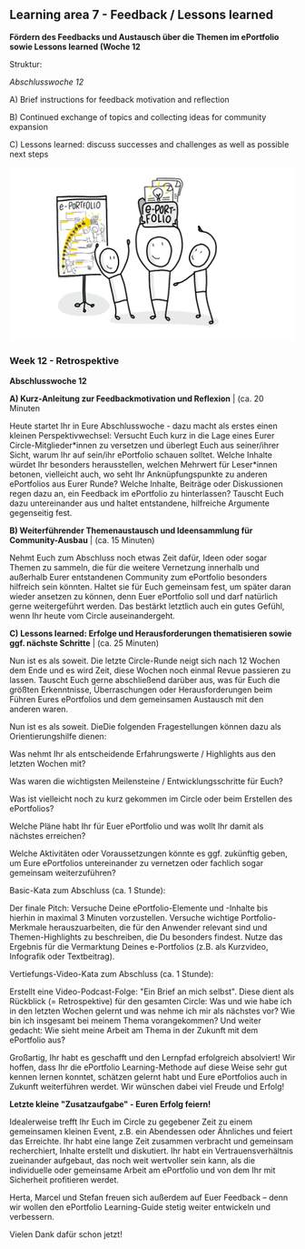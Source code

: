 ## Learning area 7 - Feedback / Lessons learned

**Fördern des Feedbacks und Austausch über die Themen im ePortfolio sowie Lessons learned (Woche 12**

Struktur:

*Abschlusswoche 12*

A) Brief instructions for feedback motivation and reflection

B) Continued exchange of topics and collecting ideas for community
expansion

C) Lessons learned: discuss successes and challenges as well as possible
next steps

![Sketchnote The successfully established ePortfolio from Katrin [@kleinerw4hnsinn](https://twitter.com/kleinerw4hnsinn) (CC BY)](./images/image16.jpeg)

### Week 12 - Retrospektive

**Abschlusswoche 12**

**A) Kurz-Anleitung zur Feedbackmotivation und Reflexion** | (ca. 20 Minuten

Heute startet Ihr in Eure Abschlusswoche - dazu macht als erstes einen kleinen Perspektivwechsel: Versucht Euch kurz in die Lage eines Eurer Circle-Mitglieder\*innen zu versetzen und überlegt Euch aus seiner/ihrer Sicht, warum Ihr auf sein/ihr ePortfolio schauen solltet. Welche Inhalte würdet Ihr besonders herausstellen, welchen Mehrwert für Leser\*innen betonen, vielleicht auch, wo seht Ihr Anknüpfungspunkte zu anderen ePortfolios aus Eurer Runde? Welche Inhalte, Beiträge oder Diskussionen regen dazu an, ein Feedback im ePortfolio zu hinterlassen? Tauscht Euch dazu untereinander aus und haltet entstandene, hilfreiche Argumente gegenseitig fest.

**B) Weiterführender Themenaustausch und Ideensammlung für Community-Ausbau** | (ca. 15 Minuten)

Nehmt Euch zum Abschluss noch etwas Zeit dafür, Ideen oder sogar Themen zu sammeln, die für die weitere Vernetzung innerhalb und außerhalb Eurer entstandenen Community zum ePortfolio besonders hilfreich sein könnten. Haltet sie für Euch gemeinsam fest, um später daran wieder ansetzen zu können, denn Euer ePortfolio soll und darf natürlich gerne weitergeführt werden. Das bestärkt letztlich auch ein gutes Gefühl, wenn Ihr heute vom Circle auseinandergeht.

**C) Lessons learned: Erfolge und Herausforderungen thematisieren sowie ggf. nächste Schritte** | (ca. 25 Minuten)

Nun ist es als soweit. Die letzte Circle-Runde neigt sich nach 12 Wochen dem Ende und es wird Zeit, diese Wochen noch einmal Revue passieren zu lassen. Tauscht Euch gerne abschließend darüber aus, was für Euch die größten Erkenntnisse, Überraschungen oder Herausforderungen beim Führen Eures ePortfolios und dem gemeinsamen Austausch mit den anderen waren.

Nun ist es als soweit. DieDie folgenden Fragestellungen können dazu als Orientierungshilfe dienen:

Was nehmt Ihr als entscheidende Erfahrungswerte / Highlights aus den letzten Wochen mit?

Was waren die wichtigsten Meilensteine / Entwicklungsschritte für Euch?

Was ist vielleicht noch zu kurz gekommen im Circle oder beim Erstellen des ePortfolios?

Welche Pläne habt Ihr für Euer ePortfolio und was wollt Ihr damit als nächstes erreichen?

Welche Aktivitäten oder Voraussetzungen könnte es ggf. zukünftig geben, um Eure ePortfolios untereinander zu vernetzen oder fachlich sogar gemeinsam weiterzuführen?

Basic-Kata zum Abschluss (ca. 1 Stunde):

Der finale Pitch: Versuche Deine ePortfolio-Elemente und -Inhalte bis hierhin in maximal 3 Minuten vorzustellen. Versuche wichtige Portfolio-Merkmale herauszuarbeiten, die für den Anwender relevant sind und Themen-Highlights zu beschreiben, die Du besonders findest. Nutze das Ergebnis für die Vermarktung Deines e-Portfolios (z.B. als Kurzvideo, Infografik oder Textbeitrag).

Vertiefungs-Video-Kata zum Abschluss (ca. 1 Stunde):

Erstellt eine Video-Podcast-Folge: "Ein Brief an mich selbst". Diese dient als Rückblick (= Retrospektive) für den gesamten Circle: Was und wie habe ich in den letzten Wochen gelernt und was nehme ich mir als nächstes vor? Wie bin ich insgesamt bei meinem Thema vorangekommen? Und weiter gedacht: Wie sieht meine Arbeit am Thema in der Zukunft mit dem ePortfolio aus?

Großartig, Ihr habt es geschafft und den Lernpfad erfolgreich absolviert! Wir hoffen, dass Ihr die ePortfolio Learning-Methode auf diese Weise sehr gut kennen lernen konntet, schätzen gelernt habt und Eure ePortfolios auch in Zukunft weiterführen werdet. Wir wünschen dabei viel Freude und Erfolg!

**Letzte kleine "Zusatzaufgabe" - Euren Erfolg feiern!**

Idealerweise trefft Ihr Euch im Circle zu gegebener Zeit zu einem gemeinsamen kleinen Event, z.B. ein Abendessen oder Ähnliches und feiert das Erreichte. Ihr habt eine lange Zeit zusammen verbracht und gemeinsam recherchiert, Inhalte erstellt und diskutiert. Ihr habt ein Vertrauensverhältnis zueinander aufgebaut, das noch weit wertvoller sein kann, als die individuelle oder gemeinsame Arbeit am ePortfolio und von dem Ihr mit Sicherheit profitieren werdet.

Herta, Marcel und Stefan freuen sich außerdem auf Euer Feedback – denn wir wollen den ePortfolio Learning-Guide stetig weiter entwickeln und verbessern.

Vielen Dank dafür schon jetzt!
